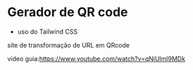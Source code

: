 # Gerador de QR code

* uso do Tailwind CSS

site de transformação de URL em QRcode

video guia:https://www.youtube.com/watch?v=qNiUlml9MDk